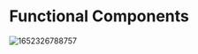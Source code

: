 # Functional Components

![1652326788757](https://user-images.githubusercontent.com/7078855/167987392-f7c85e90-2016-43fa-9dd3-12db0b9aa227.jpg)


